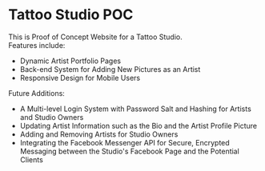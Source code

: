 # Tattoo Studio POC
This is Proof of Concept Website for a Tattoo Studio.\
Features include:
* Dynamic Artist Portfolio Pages
* Back-end System for Adding New Pictures as an Artist
* Responsive Design for Mobile Users

Future Additions:
* A Multi-level Login System with Password Salt and Hashing for Artists and Studio Owners
* Updating Artist Information such as the Bio and the Artist Profile Picture
* Adding and Removing Artists for Studio Owners
* Integrating the Facebook Messenger API for Secure, Encrypted Messaging between the Studio's Facebook Page and the Potential Clients
